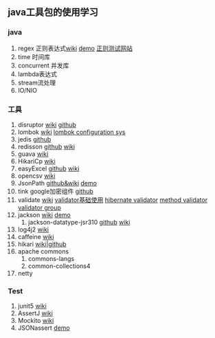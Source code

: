 ## java工具包的使用学习

### java
1. regex 正则表达式[wiki](https://docs.oracle.com/en/java/javase/11/docs/api/java.base/java/util/regex/Pattern.html) [demo](https://www.baeldung.com/regular-expressions-java) 
    [正则测试网站](https://regex101.com/)
2. time 时间库
3. concurrent 并发库
4. lambda表达式
5. stream流处理
6. IO/NIO

### 工具
1.  disruptor 
    [wiki](https://lmax-exchange.github.io/disruptor/) 
    [github](https://github.com/LMAX-Exchange/disruptor)
2.  lombok 
    [wiki](https://projectlombok.org/features/all) 
    [lombok configuration sys](https://projectlombok.org/features/configuration)
3.  jedis 
    [github](https://github.com/redis/jedis)
5.  redisson 
    [github](https://github.com/redisson/redisson/) 
    [wiki](https://github.com/redisson/redisson/wiki/Table-of-Content)
6.  guava 
    [wiki](https://github.com/google/guava/wiki)
7.  HikariCp 
    [wiki](https://github.com/brettwooldridge/HikariCP)
8.  easyExcel 
    [github](https://github.com/alibaba/easyexcel) 
    [wiki](https://www.yuque.com/easyexcel/doc/easyexcel)
9.  opencsv 
    [wiki](http://opencsv.sourceforge.net/)
10. JsonPath 
    [github&wiki](https://github.com/json-path/JsonPath) 
    [demo](https://www.baeldung.com/guide-to-jayway-jsonpath)
11. tink google加密组件 
    [github](https://github.com/google/tink)
12. validate 
    [wiki](http://hibernate.org/validator/) 
    [validator基础使用](https://www.baeldung.com/javax-validation)
    [hibernate validator](https://www.baeldung.com/hibernate-validator-constraints)
    [method validator](https://www.baeldung.com/javax-validation-method-constraints)
    [validator group](https://www.baeldung.com/javax-validation-groups)
13. jackson 
    [wiki](https://github.com/FasterXML/jackson-databind) 
    [demo](https://www.baeldung.com/jackson)
    1. jackson-datatype-jsr310 
        [github](https://github.com/FasterXML/jackson-modules-java8) 
        [wiki](https://github.com/FasterXML/jackson-modules-java8/tree/master/datetime)
14. log4j2 
    [wiki](https://logging.apache.org/log4j/2.x/manual/index.html)
15. caffeine 
    [wiki](https://github.com/ben-manes/caffeine/wiki)
16. hikari
    [wiki|github](https://github.com/brettwooldridge/HikariCP)
17. apache commons
    1. commons-langs
    2. common-collections4
18. netty

### Test
1. junit5 [wiki](https://junit.org/junit5/docs/current/user-guide/)
2. AssertJ [wiki](https://assertj.github.io/doc/)
3. Mockito [wiki](https://site.mockito.org/)
4. JSONassert [demo](https://www.baeldung.com/jsonassert)
